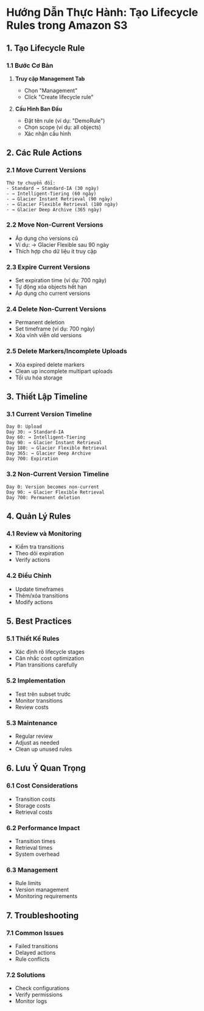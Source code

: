# Hướng Dẫn Thực Hành: Tạo Lifecycle Rules trong Amazon S3

## 1. Tạo Lifecycle Rule

### 1.1 Bước Cơ Bản
1. **Truy cập Management Tab**
   - Chọn "Management"
   - Click "Create lifecycle rule"

2. **Cấu Hình Ban Đầu**
   - Đặt tên rule (ví dụ: "DemoRule")
   - Chọn scope (ví dụ: all objects)
   - Xác nhận cấu hình

## 2. Các Rule Actions

### 2.1 Move Current Versions
```plaintext
Thứ tự chuyển đổi:
- Standard → Standard-IA (30 ngày)
- → Intelligent-Tiering (60 ngày)
- → Glacier Instant Retrieval (90 ngày)
- → Glacier Flexible Retrieval (180 ngày)
- → Glacier Deep Archive (365 ngày)
```

### 2.2 Move Non-Current Versions
- Áp dụng cho versions cũ
- Ví dụ: → Glacier Flexible sau 90 ngày
- Thích hợp cho dữ liệu ít truy cập

### 2.3 Expire Current Versions
- Set expiration time (ví dụ: 700 ngày)
- Tự động xóa objects hết hạn
- Áp dụng cho current versions

### 2.4 Delete Non-Current Versions
- Permanent deletion
- Set timeframe (ví dụ: 700 ngày)
- Xóa vĩnh viễn old versions

### 2.5 Delete Markers/Incomplete Uploads
- Xóa expired delete markers
- Clean up incomplete multipart uploads
- Tối ưu hóa storage

## 3. Thiết Lập Timeline

### 3.1 Current Version Timeline
```plaintext
Day 0: Upload
Day 30: → Standard-IA
Day 60: → Intelligent-Tiering
Day 90: → Glacier Instant Retrieval
Day 180: → Glacier Flexible Retrieval
Day 365: → Glacier Deep Archive
Day 700: Expiration
```

### 3.2 Non-Current Version Timeline
```plaintext
Day 0: Version becomes non-current
Day 90: → Glacier Flexible Retrieval
Day 700: Permanent deletion
```

## 4. Quản Lý Rules

### 4.1 Review và Monitoring
- Kiểm tra transitions
- Theo dõi expiration
- Verify actions

### 4.2 Điều Chỉnh
- Update timeframes
- Thêm/xóa transitions
- Modify actions

## 5. Best Practices

### 5.1 Thiết Kế Rules
- Xác định rõ lifecycle stages
- Cân nhắc cost optimization
- Plan transitions carefully

### 5.2 Implementation
- Test trên subset trước
- Monitor transitions
- Review costs

### 5.3 Maintenance
- Regular review
- Adjust as needed
- Clean up unused rules

## 6. Lưu Ý Quan Trọng

### 6.1 Cost Considerations
- Transition costs
- Storage costs
- Retrieval costs

### 6.2 Performance Impact
- Transition times
- Retrieval times
- System overhead

### 6.3 Management
- Rule limits
- Version management
- Monitoring requirements

## 7. Troubleshooting

### 7.1 Common Issues
- Failed transitions
- Delayed actions
- Rule conflicts

### 7.2 Solutions
- Check configurations
- Verify permissions
- Monitor logs